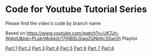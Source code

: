 # Code for Youtube Tutorial Series

Please find the video's code by branch name

Based on https://www.youtube.com/watch?v=UK7Jn-WjAdU&list=PLpkrMokklzr17jNBSLGiag2QNb6cSSwOh Playlist

<a href="https://github.com/piyush97/saas-startup">Part 1</a>
<a href="https://github.com/piyush97/saas-startup/tree/part2/hello-world-and-setup">Part 2</a>
<a href="https://github.com/piyush97/saas-startup/tree/part3/custom-components">Part 3</a>
<a href="https://github.com/piyush97/saas-startup/tree/part4/creating-footer">Part 4</a>
<a href="https://github.com/piyush97/saas-startup/tree/part5/hero">Part 5</a>
<a href="https://github.com/piyush97/saas-startup/tree/part6/routing">Part 6</a>
<a href="https://github.com/piyush97/saas-startup/tree/part7/login">Part 7</a>
<a href="https://github.com/piyush97/saas-startup/tree/part8/supabase">Part 8</a>
